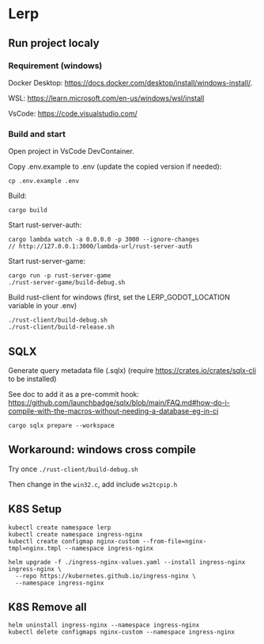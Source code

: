 # Lerp

## Run project localy


### Requirement (windows)

Docker Desktop: https://docs.docker.com/desktop/install/windows-install/.

WSL: https://learn.microsoft.com/en-us/windows/wsl/install

VsCode: https://code.visualstudio.com/

### Build and start

Open project in VsCode DevContainer.

Copy .env.example to .env (update the copied version if needed):

```
cp .env.example .env
```

Build:

```
cargo build
```

Start rust-server-auth:

```
cargo lambda watch -a 0.0.0.0 -p 3000 --ignore-changes
// http://127.0.0.1:3000/lambda-url/rust-server-auth
```

Start rust-server-game:

```
cargo run -p rust-server-game
./rust-server-game/build-debug.sh
```

Build rust-client for windows (first, set the LERP_GODOT_LOCATION variable in your .env)

```
./rust-client/build-debug.sh
./rust-client/build-release.sh
```

## SQLX

Generate query metadata file (.sqlx) (require https://crates.io/crates/sqlx-cli to be installed)

See doc to add it as a pre-commit hook: https://github.com/launchbadge/sqlx/blob/main/FAQ.md#how-do-i-compile-with-the-macros-without-needing-a-database-eg-in-ci

```
cargo sqlx prepare --workspace
```

## Workaround: windows cross compile

Try once `./rust-client/build-debug.sh`

Then change in the `win32.c`, add include `ws2tcpip.h`

## K8S Setup

```
kubectl create namespace lerp
kubectl create namespace ingress-nginx
kubectl create configmap nginx-custom --from-file=nginx-tmpl=nginx.tmpl --namespace ingress-nginx

helm upgrade -f ./ingress-nginx-values.yaml --install ingress-nginx ingress-nginx \
  --repo https://kubernetes.github.io/ingress-nginx \
  --namespace ingress-nginx
```

## K8S Remove all

```
helm uninstall ingress-nginx --namespace ingress-nginx
kubectl delete configmaps nginx-custom --namespace ingress-nginx
```